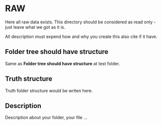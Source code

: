 # RAW

Here all raw data exists. This directory should be considered as read only - just leave what we got as it is.

All description must expend how and why you create this also cite if it have.

## Folder tree should have structure

Same as **Folder tree should have structure** at test folder.

## Truth structure

Truth folder structure would be writen here.

## Description

Description about your folder, your file ...

